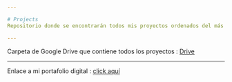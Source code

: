 ```yaml
---

# Projects
Repositorio donde se encontrarán todos mis proyectos ordenados del más antiguo al más reciente

---
```


Carpeta de Google Drive que contiene todos los proyectos : 
[Drive](https://drive.google.com/drive/folders/10EHEGYGbsAWsy4hO8BNU5Xt_E5VfG9j1?usp=drive_link)

---

Enlace a mi portafolio digital : [click aquí](https://www.behance.net/gallery/171719401/Portafolio-2023)
